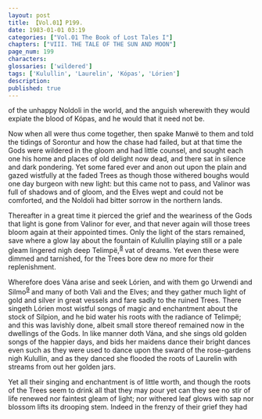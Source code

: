 ```yaml
---
layout: post
title: 【Vol.01】P199.
date: 1983-01-01 03:19
categories: ["Vol.01 The Book of Lost Tales I"]
chapters: ["VIII. THE TALE OF THE SUN AND MOON"]
page_num: 199
characters: 
glossaries: ['wildered']
tags: ['Kulullin', 'Laurelin', 'Kópas', 'Lórien']
description: 
published: true
---
```


<p style="text-indent: 0;">
of the unhappy Noldoli in the world, and the anguish wherewith they would expiate the blood of Kópas, and he would that it need not be.
</p>

Now when all were thus come together, then spake Manwë to them and told the tidings of Sorontur and how the chase had failed, but at that time the Gods were wildered in the gloom and had little counsel, and sought each one his home and places of old delight now dead, and there sat in silence and dark pondering. Yet some fared ever and anon out upon the plain and gazed wistfully at the faded Trees as though those withered boughs would one day burgeon with new light: but this came not to pass, and Valinor was full of shadows and of gloom, and the Elves wept and could not be comforted, and the Noldoli had bitter sorrow in the northern lands.

Thereafter in a great time it pierced the grief and the weariness of the Gods that light is gone from Valinor for ever, and that never again will those trees bloom again at their appointed times. Only the light of the stars remained, save where a glow lay about the fountain of Kulullin playing still or a pale gleam lingered nigh deep Telimpë,<SUP>[8]({{site.baseurl}}/vol01-p220)</SUP> vat of dreams. Yet even these were dimmed and tarnished, for the Trees bore dew no more for their replenishment.

Wherefore does Vána arise and seek Lórien, and with them go Urwendi and Silmo<SUP>[9]({{site.baseurl}}/vol01-p220)</SUP> and many of both Vali and the Elves; and they gather much light of gold and silver in great vessels and fare sadly to the ruined Trees. There singeth Lórien most wistful songs of magic and enchantment about the stock of Silpion, and he bid water his roots with the radiance of Telimpë; and this was lavishly done, albeit small store thereof remained now in the dwellings of the Gods. In like manner doth Vána, and she sings old golden songs of the happier days, and bids her maidens dance their bright dances even such as they were used to dance upon the sward of the rose-gardens nigh Kulullin, and as they danced she flooded the roots of Laurelin with streams from out her golden jars.

Yet all their singing and enchantment is of little worth, and though the roots of the Trees seem to drink all that they may pour yet can they see no stir of life renewed nor faintest gleam of light; nor withered leaf glows with sap nor blossom lifts its drooping stem. Indeed in the frenzy of their grief they had


